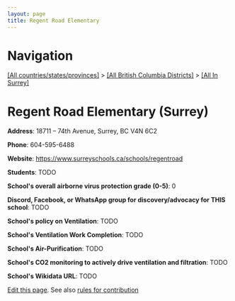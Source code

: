 ```yaml
---
layout: page
title: Regent Road Elementary
---
```

# Navigation

[[All countries/states/provinces]](../../..) > [[All British Columbia Districts]](../..) > [[All In Surrey]](..)

# Regent Road Elementary (Surrey)

**Address**: 18711 – 74th Avenue, Surrey, BC V4N 6C2

**Phone**: 604-595-6488

**Website**: <https://www.surreyschools.ca/schools/regentroad>

**Students**: TODO

**School's overall airborne virus protection grade (0-5)**: 0

**Discord, Facebook, or WhatsApp group for discovery/advocacy for THIS school**: TODO

**School's policy on Ventilation**: TODO

**School's Ventilation Work Completion**: TODO

**School's Air-Purification**: TODO

**School's CO2 monitoring to actively drive ventilation and filtration**: TODO

**School's Wikidata URL**: TODO


[Edit this page](https://github.com/ventilate-schools/BC/edit/main/./Surrey/Regent_Road_Elementary.md). See also [rules for contribution](../../../contribution-rules/)